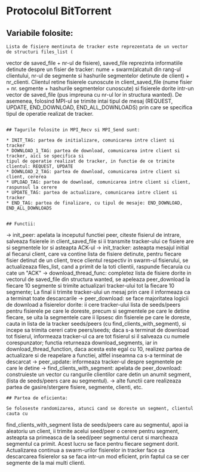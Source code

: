 # Protocolul BitTorrent

## Variabile folosite:

	Lista de fisiere mentinuta de tracker este reprezentata de un vector de structuri files_list (
vector de saved_file + nr-ul de fisiere), saved_file reprezinta informatiile detinute despre un 
fisier de tracker: nume + swarm(alcatuit din rang-ul clientului, nr-ul de segmente si hashurile 
segmentelor detinute de client) + nr_clienti.
	Clientul retine fisierele cunoscute in client_saved_file (nume fisier + nr. segmente + 
hashurile segmentelor cunoscute) si fisierele dorite intr-un vector de saved_file (pus impreuna cu 
nr-ul lor in structura wanted).
	De asemenea, folosind MPI-ul se trimite intai tipul de mesaj (REQUEST, UPDATE, END_DOWNLOAD, 
END_ALL_DOWNLOADS) prin care se specifica tipul de operatie realizat de tracker.
```

## Tagurile folosite in MPI_Recv si MPI_Send sunt:

* INIT_TAG: partea de initializare, comunicarea intre client si tracker
* DOWNLOAD_1_TAG: partea de download, comunicarea intre client si tracker, aici se specifica si 
tipul de operatie realizat de tracker, in functie de ce trimite clientul: REQUEST, UPDATE
* DOWNLOAD_2_TAG: partea de download, comunicarea intre client si client, cererea 
* UPLOAD_TAG: partea de download, comunicarea intre client si client, raspunsul la cerere
* UPDATE_TAG: partea de actualizare, comunicarea intre client si tracker
* END_TAG: partea de finalizare, cu tipul de mesaje: END_DOWNLOAD, END_ALL_DOWNLOADS


## Functii:
```
-> init_peer: apelata la inceputul functiei peer, citeste fisierul de intrare, salveaza fisierele 
in client_saved_file si ii transmite tracker-ului ce fisiere are si segmentele lor si asteapta 
ACK-ul
-> init_tracker: asteapta mesajul initial al fiecarui client, care va contine lista de fisiere 
detinute, pentru fiecare fisier detinut de un client, trece clientul respectiv in swarm-ul 
fisierului, se actualizeaza files_list, cand a primit de la toti clientii, raspunde fiecaruia cu 
cate un "ACK"
-> download_thread_func: completez lista de fisiere dorite in vectorul de saved_file din structura 
wanted, se apeleaza peer_download la fiecare 10 
segmente si trimite actualizari tracker-ului tot la fiecare 10 segmente; La final ii trimite 
tracker-ului un mesaj prin care il informeaza ca a terminat toate descarcarile
-> peer_download: se face majoritatea logicii de download a fisierelor dorite: ii cere tracker-ului 
lista de seeds/peers pentru fisierele pe care le doreste, precum si segmentele pe care le detine 
fiecare, se uita la segmentele care ii lipsesc din fisierele pe care le doreste, cauta in lista de 
la tracker seeds/peers (cu find_clients_with_segment), si incepe sa trimita cereri catre peers/seeds; daca s-a terminat de download tot 
fisierul, informeaza tracker-ul ca are tot fisierul si il salveaza cu numele corespunzator; functia 
returneaza download_segments, iar in download_thread_function, daca acesta este egal cu 10, 
realizez partea de actualizare si de reapelare a functiei, altfel inseamna ca s-a terminat de 
descarcat 
-> peer_update: informeaza tracker-ul despre segmentele pe care le detine
-> find_clients_with_segment: apelata de peer_download: construieste un vector cu rangurile 
clientilor care detin un anumit segment, (lista de seeds/peers care au segmentul).
-> alte functii care realizeaza partea de gasire/stergere fisiere, segmente, clienti, etc.
```
## Partea de eficienta:
```
	Se foloseste randomizarea, atunci cand se doreste un segment, clientul cauta cu 
find_clients_with_segment lista de seeds/peers care au segmentul, apoi ia aleatoriu un client, ii 
trimite acelui seed/peer o cerere pentru segment, asteapta sa primeasca de la seed/peer segmentul 
cerut si marcheaza segmentul ca primit. Acest lucru se face pentru fiecare segment dorit. 
Actualizarea continua a swarm-urilor fisierelor in tracker face ca descarcarea fisierelor sa se 
faca intr-un mod eficient, prin faptul ca se cer segmente de la mai multi clienti.
```
